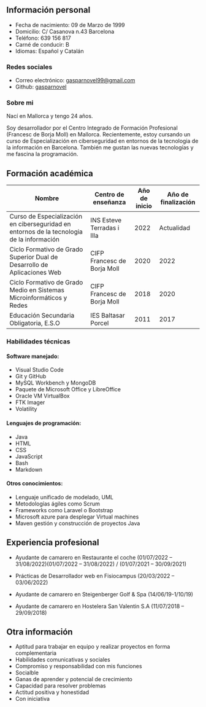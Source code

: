 ## **Información personal**

+ Fecha de nacimiento: 09 de Marzo de 1999
+ Domicilio: C/ Casanova n.43 Barcelona
+ Teléfono: 639 156 817
+ Carné de conducir: B
+ Idiomas: Español y Catalán
  
### **Redes sociales**

+ Correo electrónico: [gasparnovel99@gmail.com](mailto:gasparnovel99@gmail.com)
+ Github: [gasparnovel](https://github.com/gasparnovel)

### **Sobre mi**
Nací en Mallorca y tengo 24 años.

Soy desarrollador por el Centro Integrado de Formación Profesional (Francesc de Borja Moll) en Mallorca. Recientemente, estoy cursando un curso de Especialización en ciberseguridad en entornos de la tecnologia de la información en Barcelona. También me gustan las nuevas tecnologías y me fascina la programación.

## **Formación académica**
  | Nombre                                                              | Centro de enseñanza                    | Año de inicio | Año de finalización |
|---------------------------------------------------------------------|-----------------------------------------|---------------|------------|
| Curso de Especialización en ciberseguridad en entornos de la tecnologia de la información        | INS Esteve Terradas i Illa      | 2022          | Actualidad     |
| Ciclo Formativo de Grado Superior Dual de Desarrollo de Aplicaciones Web        | CIFP Francesc de Borja Moll      | 2020          | 2022     |
| Ciclo Formativo de Grado Medio en Sistemas Microinformáticos y Redes                                            | CIFP Francesc de Borja Moll | 2018          | 2020       |
| Educación Secundaria Obligatoria, E.S.O | IES Baltasar Porcel           | 2011          | 2017       |



  ### **Habilidades técnicas**

#### Software manejado:
  + Visual Studio Code
  + Git y GitHub
  + MySQL Workbench y MongoDB
  + Paquete de Microsoft Office y LibreOffice
  + Oracle VM VirtualBox
  + FTK Imager
  + Volatility

#### Lenguajes de programación:
  + Java
  + HTML
  + CSS
  + JavaScript
  + Bash
  + Markdown
  
#### Otros conocimientos:
  + Lenguaje unificado de modelado, UML
  + Metodologías ágiles como Scrum
  + Frameworks como Laravel o Bootstrap
  + Microsoft azure para desplegar Virtual machines
  + Maven gestión y construcción de proyectos Java

## **Experiencia profesional**

+ Ayudante de camarero en Restaurante el coche (01/07/2022 – 31/08/2022)(01/07/2022 – 31/08/2022) / (01/07/2021 – 30/09/2021)

+ Prácticas de Desarrollador web en Fisiocampus 
 (20/03/2022 – 03/06/2022)

+ Ayudante de camarero en Steigenberger Golf & Spa (14/06/19-1/10/19)

+ Ayudante de camarero en Hostelera San Valentin S.A (11/07/2018 – 29/09/2018)

## **Otra información**

 - Aptitud para trabajar en equipo y realizar proyectos en forma complementaria
 - Habilidades comunicativas y sociales
 - Compromiso y responsabilidad con mis funciones
 - Socialble
 - Ganas de aprender y potencial de crecimiento
 - Capacidad para resolver problemas	
 - Actitud positiva y honestidad
 - Con iniciativa